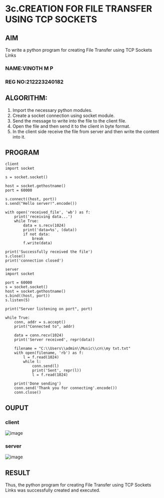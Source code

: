 # 3c.CREATION FOR FILE TRANSFER USING TCP SOCKETS
## AIM
To write a python program for creating File Transfer using TCP Sockets Links
### NAME:VINOTH M P
### REG NO:212223240182
## ALGORITHM:
1. Import the necessary python modules.
2. Create a socket connection using socket module.
3. Send the message to write into the file to the client file.
4. Open the file and then send it to the client in byte format.
5. In the client side receive the file from server and then write the content into it.
## PROGRAM
```
client
import socket

s = socket.socket()

host = socket.gethostname()
port = 60000

s.connect((host, port))
s.send("Hello server!".encode())

with open('received_file', 'wb') as f:
    print('receiving data...')
    while True:
        data = s.recv(1024)
        print('data=%s', (data))
        if not data:
            break
        f.write(data)

print('Successfully received the file')
s.close()
print('connection closed')

```
```
server
import socket

port = 60000
s = socket.socket()
host = socket.gethostname()
s.bind((host, port))
s.listen(5)

print("Server listening on port", port)

while True:
    conn, addr = s.accept()
    print("Connected to", addr)
    
    data = conn.recv(1024)
    print('Server received', repr(data))

    filename = "C:\\Users\\admin\\Music\\cn\\my txt.txt"
    with open(filename, 'rb') as f:
        l = f.read(1024)
        while l:
            conn.send(l)
            print('Sent', repr(l))
            l = f.read(1024)
    
    print('Done sending')
    conn.send('Thank you for connecting'.encode())
    conn.close()

```
## OUPUT
### client
![image](https://github.com/user-attachments/assets/4b463601-bdd3-4fe6-8783-32e18c84c5e9)


### server
![image](https://github.com/user-attachments/assets/80b4046c-2c97-4870-b46e-dfe43de5aa84)

## RESULT
Thus, the python program for creating File Transfer using TCP Sockets Links was 
successfully created and executed.
